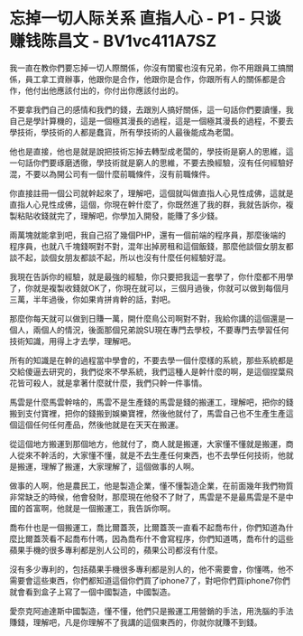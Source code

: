 # 忘掉一切人际关系 直指人心 - P1 - 只谈赚钱陈昌文 - BV1vc411A7SZ

我一直在教你們要忘掉一切人際關係，你沒有閨蜜也沒有兄弟，你不用跟員工搞關係，員工拿工資辦事，他跟你是合作，他跟你是合作，你跟所有人的關係都是合作，他付出他應該付出的，你付出你應該付出的。

不要拿我們自己的感情和我們的錢，去跟別人搞好關係，這一句話你們要讀懂，我自己是學計算機的，這是一個極其漫長的過程，這是一個極其漫長的過程，不要去學技術，學技術的人都是蠢貨，所有學技術的人最後能成為老闆。

他也是直接，他也是就是說把技術忘掉去轉型成老闆的，學技術是窮人的思維，這一句話你們要琢磨透徹，學技術就是窮人的思維，不要去換經驗，沒有任何經驗好混，不要以為開公司有一個什麼前職條件，沒有前職條件。

你直接註冊一個公司就幹起來了，理解吧，這個就叫做直指人心見性成佛，這就是直指人心見性成佛，這個，你現在幹什麼了，你既然進了我的群，我就告訴你，複製粘貼收錢就完了，理解吧，你學加入開發，能賺了多少錢。

兩萬塊就能拿到吧，我自己招了幾個PHP，還有一個前端的程序員，那麼後端的程序員，也就八千塊錢啊對不對，混年出掉房租和這個飯錢，那麼他談個女朋友都談不起，談個女朋友都談不起，所以也沒有什麼任何經驗好混。

我現在告訴你的經驗，就是最強的經驗，你只要把我這一套學了，你什麼都不用學了，你就是複製收錢就OK了，你現在就可以，三個月過後，你就可以做到每個月三萬，半年過後，你如果肯拼肯幹的話，對吧。

那麼你每天就可以做到日賺一萬，開什麼鳥公司啊對不對，我給你講的這個還是一個人，兩個人的情況，後面那個兄弟說SU現在專門去學校，不要專門去學習任何技術知識，用得上才去學，理解吧。

所有的知識是在幹的過程當中學會的，不要去學一個什麼樣的系統，那些系統都是交給傻逼去研究的，我們從來不學系統，我們這種人是幹什麼的啊，是這個捏葉飛花皆可殺人，就是拿著什麼就什麼，我們只幹一件事情。

馬雲是什麼馬雲幹啥的，馬雲不是生產錢的馬雲是錢的搬運工，理解吧，把你的錢搬到支付寶裡，把你的錢搬到娛樂寶裡，然後他就付了，馬雲自己也不生產生產這個這個任何任何產品，然後他就是在天天在搬運。

從這個地方搬運到那個地方，他就付了，商人就是搬運，大家懂不懂就是搬運，商人從來不幹活的，大家懂不懂，就是不去生產任何東西，也不去學任何技術，他就是搬運，理解了搬運，大家理解了，這個做事的人啊。

做事的人啊，他是農民工，他是製造企業，懂不懂製造企業，在前面幾年我們物質非常缺乏的時候，他會發財，那麼現在他發不了財了，馬雲是不是最馬雲是不是中國的首富啊，他就是一個搬運工，我告訴你啊。

喬布什也是一個搬運工，喬比爾蓋茨，比爾蓋茨一直看不起喬布什，你們知道為什麼比爾蓋茨看不起喬布什嗎，因為喬布什不會寫程序，你們知道嗎，喬布什的這些蘋果手機的很多專利都是別人公司的，蘋果公司都沒有什麼。

沒有多少專利的，包括蘋果手機很多專利都是別人的，他不需要會，你懂嗎，他不需要會這些東西，你們都知道這個你們買了iphone7了，對吧你們買iphone7你們就會看到盒子上寫了一個中國製造，中國製造。

愛奈克阿迪達斯中國製造，懂不懂，他們只是搬運工用營銷的手法，用洗腦的手法賺錢，理解吧，凡是你理解不了我講的這個東西的，你就你就賺不到錢。

